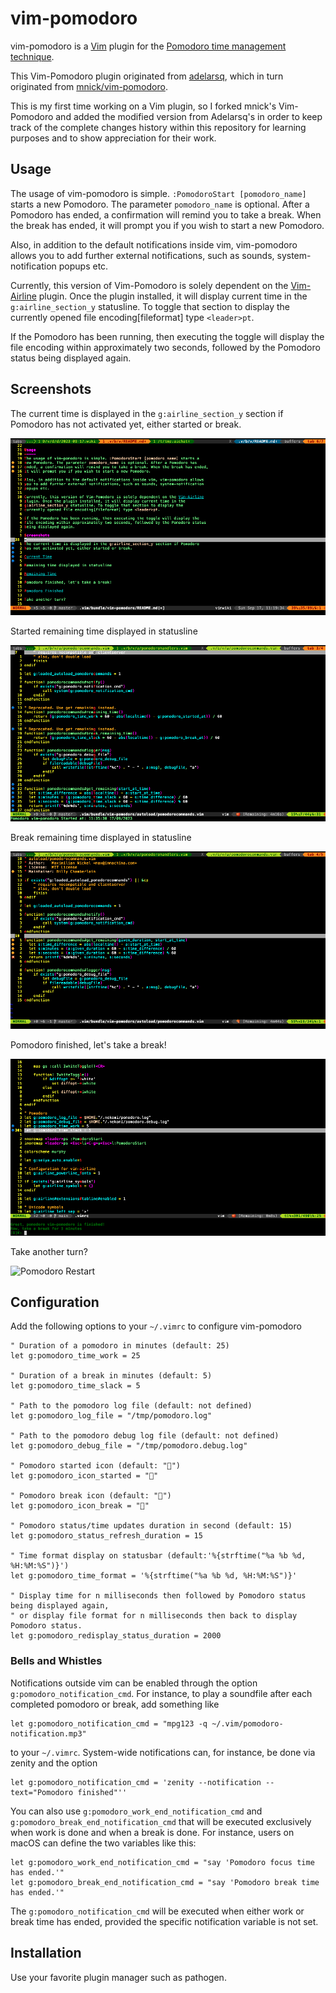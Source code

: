 vim-pomodoro
============

vim-pomodoro is a [Vim](http://www.vim.org) plugin for the [Pomodoro time management technique](http://www.pomodorotechnique.com/).

This Vim-Pomodoro plugin originated from [adelarsq](https://github.com/adelarsq/vim-pomodoro), which in turn originated
from [mnick/vim-pomodoro](https://github.com/mnick/vim-pomodoro).

This is my first time working on a Vim plugin, so I forked mnick's Vim-Pomodoro
and added the modified version from Adelarsq's in order to keep track of the
complete changes history within this repository for learning purposes and to
show appreciation for their work.

Usage
-----
The usage of vim-pomodoro is simple. `:PomodoroStart [pomodoro_name]` starts a
new Pomodoro. The parameter `pomodoro_name` is optional. After a Pomodoro has
ended, a confirmation will remind you to take a break. When the break has ended,
it will prompt you if you wish to start a new Pomodoro.

Also, in addition to the default notifications inside vim, vim-pomodoro allows
you to add further external notifications, such as sounds, system-notification
popups etc.

Currently, this version of Vim-Pomodoro is solely dependent on the [Vim-Airline](https://github.com/vim-airline/vim-airline)
plugin. Once the plugin installed, it will display current time in the
`g:airline_section_y` statusline. To toggle that section to display the
currently opened file encoding[fileformat] type `<leader>pt`.

If the Pomodoro has been running, then executing the toggle will display the
file encoding within approximately two seconds, followed by the Pomodoro status
being displayed again.

Screenshots
-----------
The current time is displayed in the `g:airline_section_y` section if Pomodoro
has not activated yet, either started or break.

![Current Time](img/ShowCurrentTime.png)

Started remaining time displayed in statusline

![Started Remaining Time](img/StartedRemainingTime.png)

Break remaining time displayed in statusline

![Break Remaining Time](img/BreakRemainingTime.png)

Pomodoro finished, let's take a break!

![Pomodoro Finished](img/LetsTakeABreak.png)

Take another turn?

![Pomodoro Restart](img/PomodoroRestart.png)

Configuration
-------------
Add the following options to your `~/.vimrc` to configure vim-pomodoro

    " Duration of a pomodoro in minutes (default: 25)
    let g:pomodoro_time_work = 25

    " Duration of a break in minutes (default: 5)
    let g:pomodoro_time_slack = 5

    " Path to the pomodoro log file (default: not defined)
    let g:pomodoro_log_file = "/tmp/pomodoro.log"

    " Path to the pomodoro debug log file (default: not defined)
    let g:pomodoro_debug_file = "/tmp/pomodoro.debug.log"

    " Pomodoro started icon (default: "🍅")
    let g:pomodoro_icon_started = "🍅"

    " Pomodoro break icon (default: "🍕")
    let g:pomodoro_icon_break = "🍕"

    " Pomodoro status/time updates duration in second (default: 15)
    let g:pomodoro_status_refresh_duration = 15

    " Time format display on statusbar (default:'%{strftime("%a %b %d, %H:%M:%S")}')
    let g:pomodoro_time_format = '%{strftime("%a %b %d, %H:%M:%S")}'

    " Display time for n milliseconds then followed by Pomodoro status being displayed again,
    " or display file format for n milliseconds then back to display Pomodoro status.
    let g:pomodoro_redisplay_status_duration = 2000


### Bells and Whistles
Notifications outside vim can be enabled through the option `g:pomodoro_notification_cmd`.
For instance, to play a soundfile after each completed pomodoro or break, add something like

    let g:pomodoro_notification_cmd = "mpg123 -q ~/.vim/pomodoro-notification.mp3"

to your `~/.vimrc`. System-wide notifications can, for instance, be done via zenity and
the option

    let g:pomodoro_notification_cmd = 'zenity --notification --text="Pomodoro finished"''

You can also use `g:pomodoro_work_end_notification_cmd` and `g:pomodoro_break_end_notification_cmd`
that will be executed exclusively when work is done and when a break is done.  For instance,
users on macOS can define the two variables like this:

    let g:pomodoro_work_end_notification_cmd = "say 'Pomodoro focus time has ended.'"
    let g:pomodoro_break_end_notification_cmd = "say 'Pomodoro break time has ended.'"

The `g:pomodoro_notification_cmd` will be executed when either work or break
time has ended, provided the specific notification variable is not set.

Installation
------------
Use your favorite plugin manager such as pathogen.
